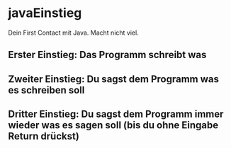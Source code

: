 # javaEinstieg
Dein First Contact mit Java. Macht nicht viel.
## Erster Einstieg: Das Programm schreibt was
## Zweiter Einstieg: Du sagst dem Programm was es schreiben soll
## Dritter Einstieg: Du sagst dem Programm immer wieder was es sagen soll (bis du ohne Eingabe Return drückst)
